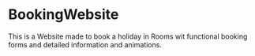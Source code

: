 # BookingWebsite
This is a Website made to book a holiday in Rooms wit functional booking forms and detailed information and animations.
